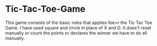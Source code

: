 # Tic-Tac-Toe-Game
This game consists of the basic rules that applies foe=r the Tic Tac Toe Game.
I have used square and circle in place of X and O.
It does't reset manually or count the points or declares the winner we have to do all manually.
